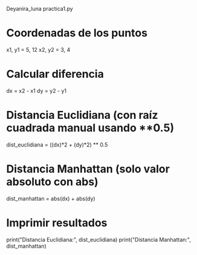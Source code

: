  Deyanira_luna practica1.py
# Coordenadas de los puntos
x1, y1 = 5, 12
x2, y2 = 3, 4

# Calcular diferencia
dx = x2 - x1
dy = y2 - y1

# Distancia Euclidiana (con raíz cuadrada manual usando **0.5)
dist_euclidiana = ((dx)*2 + (dy)*2) ** 0.5

# Distancia Manhattan (solo valor absoluto con abs)
dist_manhattan = abs(dx) + abs(dy)

# Imprimir resultados
print("Distancia Euclidiana:", dist_euclidiana)
print("Distancia Manhattan:", dist_manhattan)
